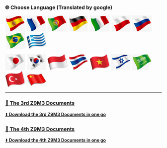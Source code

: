 ### :globe_with_meridians: Choose Language (Translated by google)
[![](../lanpic/ES.png)](https://github-com.translate.goog/ZONESTAR3D/Z9/tree/main/Z9M3?_x_tr_sl=en&_x_tr_tl=es)
[![](../lanpic/FR.png)](https://github-com.translate.goog/ZONESTAR3D/Z9/tree/main/Z9M3?_x_tr_sl=en&_x_tr_tl=fr)
[![](../lanpic/PT.png)](https://github-com.translate.goog/ZONESTAR3D/Z9/tree/main/Z9M3?_x_tr_sl=en&_x_tr_tl=pt)
[![](../lanpic/DE.png)](https://github-com.translate.goog/ZONESTAR3D/Z9/tree/main/Z9M3?_x_tr_sl=en&_x_tr_tl=de)
[![](../lanpic/IT.png)](https://github-com.translate.goog/ZONESTAR3D/Z9/tree/main/Z9M3?_x_tr_sl=en&_x_tr_tl=it)
[![](../lanpic/PL.png)](https://github-com.translate.goog/ZONESTAR3D/Z9/tree/main/Z9M3?_x_tr_sl=en&_x_tr_tl=pl)
[![](../lanpic/RU.png)](https://github-com.translate.goog/ZONESTAR3D/Z9/tree/main/Z9M3?_x_tr_sl=en&_x_tr_tl=ru)
[![](../lanpic/BR.png)](https://github-com.translate.goog/ZONESTAR3D/Z9/tree/main/Z9M3?_x_tr_sl=en&_x_tr_tl=pt)
[![](../lanpic/GR.png)](https://github-com.translate.goog/ZONESTAR3D/Z9/tree/main/Z9M3?_x_tr_sl=en&_x_tr_tl=el)

[![](../lanpic/JP.png)](https://github-com.translate.goog/ZONESTAR3D/Z9/tree/main/Z9M3?_x_tr_sl=en&_x_tr_tl=ja)
[![](../lanpic/KR.png)](https://github-com.translate.goog/ZONESTAR3D/Z9/tree/main/Z9M3?_x_tr_sl=en&_x_tr_tl=ko)
[![](../lanpic/ID.png)](https://github-com.translate.goog/ZONESTAR3D/Z9/tree/main/Z9M3?_x_tr_sl=en&_x_tr_tl=id)
[![](../lanpic/TH.png)](https://github-com.translate.goog/ZONESTAR3D/Z9/tree/main/Z9M3?_x_tr_sl=en&_x_tr_tl=th)
[![](../lanpic/VN.png)](https://github-com.translate.goog/ZONESTAR3D/Z9/tree/main/Z9M3?_x_tr_sl=en&_x_tr_tl=vi)
[![](../lanpic/IL.png)](https://github-com.translate.goog/ZONESTAR3D/Z9/tree/main/Z9M3?_x_tr_sl=en&_x_tr_tl=iw)
[![](../lanpic/SA.png)](https://github-com.translate.goog/ZONESTAR3D/Z9/tree/main/Z9M3?_x_tr_sl=en&_x_tr_tl=ar)
[![](../lanpic/TR.png)](https://github-com.translate.goog/ZONESTAR3D/Z9/tree/main/Z9M3?_x_tr_sl=en&_x_tr_tl=tr)
[![](../lanpic/CN.png)](https://github-com.translate.goog/ZONESTAR3D/Z9/tree/main/Z9M3?_x_tr_sl=en&_x_tr_tl=zh-CN)

-----
### [:file_folder: The 3rd Z9M3 Documents](./Z9T/)
[:arrow_down: **Download the 3rd Z9M3 Documents in one go**](https://downgit.github.io/#/home?url=https:%2F%2Fgithub.com%2FZONESTAR3D%2FZ9%2Ftree%2Fmain%2FZ9M3%2FZ9T)  
### [:file_folder: The 4th Z9M3 Documents](./Z9F/)
[:arrow_down: **Download the 4th Z9M3 Documents in one go**](https://downgit.github.io/#/home?url=https:%2F%2Fgithub.com%2FZONESTAR3D%2FZ9%2Ftree%2Fmain%2FZ9M3%2FZ9F)  




 


